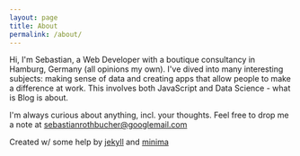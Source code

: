 ```yaml
---
layout: page
title: About
permalink: /about/
---
```


Hi, I'm Sebastian, a Web Developer with a boutique consultancy in Hamburg, Germany (all opinions my own). I've dived into many interesting subjects: making sense of data and creating apps that allow people to make a difference at work. This involves both JavaScript and Data Science - what is Blog is about.

I'm always curious about anything, incl. your thoughts. Feel free to drop me a note at sebastianrothbucher@googlemail.com

Created w/ some help by [jekyll] and [minima]

[jekyll]: https://github.com/jekyll/jekyll
[minima]: https://github.com/jekyll/minima
